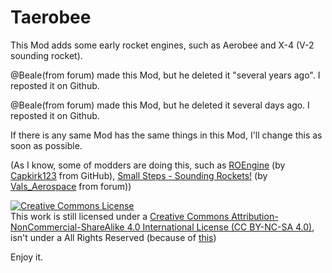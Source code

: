 # Taerobee
This Mod adds some early rocket engines, such as Aerobee and X-4 (V-2 sounding rocket).

@Beale(from forum) made this Mod, but he deleted it "several years ago". I reposted it on Github.

@Beale(from forum) made this Mod, but he deleted it several days ago. I reposted it on Github.

If there is any same Mod has the same things in this Mod, I'll change this as soon as possible.

(As I know, some of modders are doing this, such as [ROEngine](https://github.com/KSP-RO/ROEngines) (by [Capkirk123](https://github.com/Capkirk123) from GitHub), [Small Steps - Sounding Rockets!](https://forum.kerbalspaceprogram.com/index.php?/topic/198573-wip-small-steps-sounding-rockets/) (by [Vals_Aerospace](https://forum.kerbalspaceprogram.com/index.php?/profile/208582-vals_aerospace/) from forum))

<a rel="license" href="http://creativecommons.org/licenses/by-nc-sa/4.0/"><img alt="Creative Commons License" style="border-width:0" src="https://i.creativecommons.org/l/by-nc-sa/4.0/88x31.png" /></a><br />This work is still licensed under a <a rel="license" href="http://creativecommons.org/licenses/by-nc-sa/4.0/">Creative Commons Attribution-NonCommercial-ShareAlike 4.0 International License (CC BY-NC-SA 4.0)</a>, isn't under a All Rights Reserved (because of [this](https://wiki.creativecommons.org/wiki/Considerations_for_licensors_and_licensees#Remember_the_license_may_not_be_revoked))

Enjoy it.
